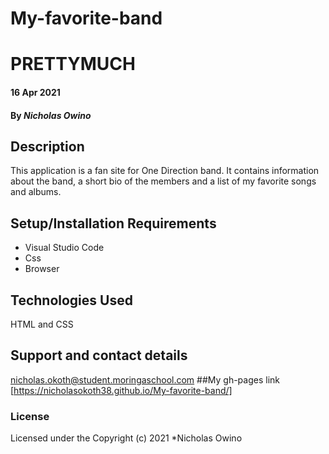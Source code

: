 # My-favorite-band
# PRETTYMUCH
#### 16 Apr 2021
#### By *Nicholas Owino*
## Description
This application is a fan site for One Direction band. It contains information about the band, a short bio of the members and a list of my favorite songs and albums. 
## Setup/Installation Requirements
* Visual Studio Code
* Css
* Browser
## Technologies Used
HTML and CSS
## Support and contact details
nicholas.okoth@student.moringaschool.com
##My gh-pages link
[https://nicholasokoth38.github.io/My-favorite-band/]
### License
Licensed under the 
Copyright (c) 2021 *Nicholas Owino
